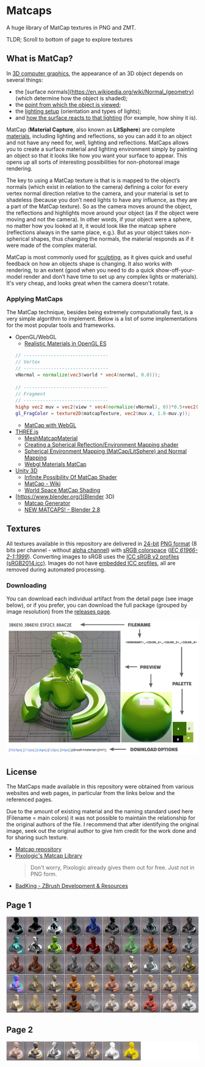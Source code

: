 # Matcaps

A huge library of MatCap textures in PNG and ZMT.

TLDR; Scroll to bottom of page to explore textures

 
 
## What is MatCap?

In [3D computer graphics](https://en.wikipedia.org/wiki/3D_computer_graphics), the appearance of an 3D object depends on 
several things:

- the [surface normals](https://en.wikipedia.org/wiki/Normal_(geometry) (which determine how the object is shaded);
- the [point from which the object is viewed](https://en.wikipedia.org/wiki/Virtual_camera_system#Fixed);
- the [lighting setup](https://en.wikipedia.org/wiki/Computer_graphics_lighting) (orientation and types of lights);
- and [how the surface reacts to that lighting](https://en.wikipedia.org/wiki/Shading) (for example, how shiny it is).

MatCap (**Material Capture**, also known as **LitSphere**) are complete [materials](https://en.wikipedia.org/wiki/Materials_system), including lighting 
and reflections, so you can add it to an object and not have any need for, well, lighting and reflections. MatCaps 
allows you to create a surface material and lighting environment simply by painting an object so that it looks like 
how you want your surface to appear. This opens up all sorts of interesting possibilities for non-photoreal 
image rendering.

The key to using a MatCap texture is that is is mapped to the object’s normals (which exist in relation to the camera) 
defining a color for every vertex normal direction relative to the camera, and your material is set to shadeless 
(because you don’t need lights to have any influence, as they are a part of the MatCap texture). So as the camera moves 
around the object, the reflections and highlights move around your object (as if the object were moving and not the 
camera). In other words, if your object were a sphere, no matter how you looked at it, it would look like the matcap 
sphere (reflections always in the same place, e.g.). But as your object takes non-spherical shapes, thus changing the 
normals, the material responds as if it were made of the complex material.

MatCap is most commonly used for [sculpting](https://en.wikipedia.org/wiki/Digital_sculpting), as it gives quick and 
useful feedback on how an objects shape is changing. It also works with rendering, to an extent (good when you need to 
do a quick show-off-your-model render and don’t have time to set up any complex lights or materials). It's very cheap, 
and looks great when the camera doesn't rotate.




### Applying MatCaps

The MatCap technique, besides being extremely computationally fast, is a very simple algorithm to implement. Below is a 
list of some implementations for the most popular tools and frameworks.

 
- OpenGL/WebGL
    - [Realistic Materials in OpenGL ES](http://mua.github.io/matcap-webgl.html)
    ````glsl
    // -------------------------------
    // Vertex
    // -------------------------------
    vNormal = normalize(vec3(world * vec4(normal, 0.0)));

    // -------------------------------
    // Fragment
    // -------------------------------
    highp vec2 muv = vec2(view * vec4(normalize(vNormal), 0))*0.5+vec2(0.5,0.5);
    gl_FragColor = texture2D(matcapTexture, vec2(muv.x, 1.0-muv.y));
    ````
    - [MatCap with WebGL](http://mua.github.io/pages/opengl-es-matcap.html)
- [THREE.js](https://threejs.org/)
    - [MeshMatcapMaterial](https://threejs.org/docs/#api/en/materials/MeshMatcapMaterial)
    - [Creating a Spherical Reflection/Environment Mapping shader](https://www.clicktorelease.com/blog/creating-spherical-environment-mapping-shader/)
    - [Spherical Environment Mapping (MatCap/LitSphere) and Normal Mapping](https://www.clicktorelease.com/code/spherical-normal-mapping/)
    - [Webgl Materials MatCap](https://threejs.org/examples/webgl_materials_matcap.html)
- [Unity 3D](https://unity.com/)
    - [Infinite Possibility Of MatCap Shader](http://viclw17.github.io/2016/05/01/MatCap-Shader-Showcase/)
    - [MatCap - Wiki](https://wiki.unity3d.com/index.php/MatCap)
    - [World Space MatCap Shading](https://medium.com/@cyrilltoboe/world-space-matcap-shading-1d8f2a0ee296)
- [https://www.blender.org/](Blender 3D)
    - [Matcap Generator](https://bensimonds.com/2010/07/30/matcap-generator/)
    - [NEW MATCAPS! - Blender 2.8](https://www.blendernation.com/2018/07/31/new-matcaps-blender-2-8/)



## Textures

All textures available in this repository are delivered in [24-bit](https://en.wikipedia.org/wiki/Color_depth) [PNG format](https://en.wikipedia.org/wiki/Portable_Network_Graphics) (8 bits per channel - without [alpha channel](https://en.wikipedia.org/wiki/Alpha_compositing)) with [sRGB colorspace](https://en.wikipedia.org/wiki/SRGB) (_[IEC 61966-2-1:1999](http://www.color.org/chardata/rgb/srgb.xalter)_). Converting images to sRGB uses the [ICC sRGB v2 profiles (sRGB2014.icc)](http://www.color.org/srgbprofiles.xalter#v2). Images do not have [embedded ICC profiles](http://www.color.org/profile_embedding.xalter), all are removed during automated processing.


### Downloading

You can download each individual artifact from the detail page (see image below), or if you prefer, you can download the full package (grouped by image resolution) from the [releases page](https://github.com/nidorx/matcaps/releases).

![](resources/preview-info.png)


## License

The MatCaps made available in this repository were obtained from various websites and web pages, in particular from the links below and the referenced pages.

Due to the amount of existing material and the naming standard used here (Filename = main colors) it was not possible to maintain the relationship for the original authors of the file. I recommend that after identifying the original image, seek out the original author to give him credit for the work done and for sharing such texture.

- [ Matcap repository](http://archive.zbrushcentral.com/showthread.php?46175-Matcap-repository)
- [Pixologic's Matcap Library](https://pixologic.com/zbrush/downloadcenter/library/)
    > Don't worry, Pixologic already gives them out for free. Just not in PNG form.
- [BadKing - ZBrush Development & Resources](https://www.badking.com.au/site/product-category/materials/page/2/)

## Page 1
[![](preview/page-1.jpg)](PAGE-1.md)
## Page 2
[![](preview/page-2.jpg)](PAGE-2.md)